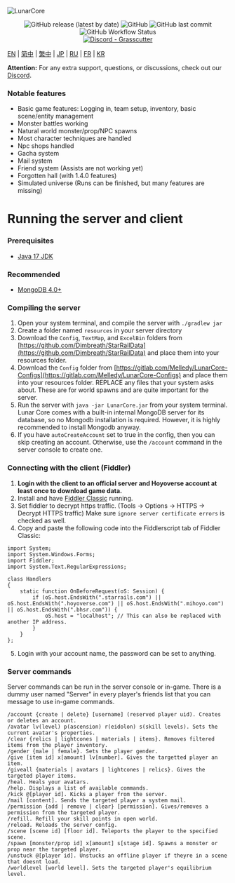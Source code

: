 ![LunarCore](https://socialify.git.ci/serendipitk/LunarCore/image?description=1&descriptionEditable=A%20game%20server%20reimplementation%20for%20version%201.5.0%20of%20a%20certain%20turn-based%20anime%20game%20for%20educational%20purposes.%20&font=Inter&forks=1&issues=1&language=1&name=1&owner=1&pulls=1&stargazers=1&theme=Light)
<div align="center"><img alt="GitHub release (latest by date)" src="https://img.shields.io/github/v/release/Melledy/LunarCore?logo=java&style=for-the-badge"> <img alt="GitHub" src="https://img.shields.io/github/license/Melledy/LunarCore?style=for-the-badge"> <img alt="GitHub last commit" src="https://img.shields.io/github/last-commit/Melledy/LunarCore?style=for-the-badge"> <img alt="GitHub Workflow Status" src="https://img.shields.io/github/actions/workflow/status/Melledy/LunarCore/build.yml?branch=development&logo=github&style=for-the-badge"></div>

<div align="center"><a href="https://discord.gg/cfPKJ6N5hw"><img alt="Discord - Grasscutter" src="https://img.shields.io/discord/1163718404067303444?label=Discord&logo=discord&style=for-the-badge"></a></div>

[EN](README.md) | [简中](docs/README_zh-CN.md) | [繁中](docs/README_zh-TW.md) | [JP](docs/README_ja-JP.md) | [RU](docs/README_ru-RU.md) | [FR](docs/README_fr-FR.md) | [KR](docs/README_ko-KR.md)

**Attention:** For any extra support, questions, or discussions, check out our [Discord](https://discord.gg/cfPKJ6N5hw).

### Notable features
- Basic game features: Logging in, team setup, inventory, basic scene/entity management
- Monster battles working
- Natural world monster/prop/NPC spawns
- Most character techniques are handled
- Npc shops handled
- Gacha system
- Mail system
- Friend system (Assists are not working yet)
- Forgotten hall (with 1.4.0 features)
- Simulated universe (Runs can be finished, but many features are missing)

# Running the server and client

### Prerequisites
* [Java 17 JDK](https://www.oracle.com/java/technologies/javase/jdk17-archive-downloads.html)

### Recommended
* [MongoDB 4.0+](https://www.mongodb.com/try/download/community)

### Compiling the server
1. Open your system terminal, and compile the server with `./gradlew jar`
2. Create a folder named `resources` in your server directory
3. Download the `Config`, `TextMap`, and `ExcelBin` folders from [https://github.com/Dimbreath/StarRailData](https://github.com/Dimbreath/StarRailData) and place them into your resources folder.
4. Download the `Config` folder from [https://gitlab.com/Melledy/LunarCore-Configs](https://gitlab.com/Melledy/LunarCore-Configs) and place them into your resources folder. REPLACE any files that your system asks about. These are for world spawns and are quite important for the server.
5. Run the server with `java -jar LunarCore.jar` from your system terminal. Lunar Core comes with a built-in internal MongoDB server for its database, so no Mongodb installation is required. However, it is highly recommended to install Mongodb anyway.
6. If you have `autoCreateAccount` set to true in the config, then you can skip creating an account. Otherwise, use the `/account` command in the server console to create one.

### Connecting with the client (Fiddler)
1. **Login with the client to an official server and Hoyoverse account at least once to download game data.**
2. Install and have [Fiddler Classic](https://www.telerik.com/fiddler) running.
3. Set fiddler to decrypt https traffic. (Tools -> Options -> HTTPS -> Decrypt HTTPS traffic) Make sure `ignore server certificate errors` is checked as well.
4. Copy and paste the following code into the Fiddlerscript tab of Fiddler Classic:

```
import System;
import System.Windows.Forms;
import Fiddler;
import System.Text.RegularExpressions;

class Handlers
{
    static function OnBeforeRequest(oS: Session) {
        if (oS.host.EndsWith(".starrails.com") || oS.host.EndsWith(".hoyoverse.com") || oS.host.EndsWith(".mihoyo.com") || oS.host.EndsWith(".bhsr.com")) {
            oS.host = "localhost"; // This can also be replaced with another IP address.
        }
    }
};
```

5. Login with your account name, the password can be set to anything.

### Server commands
Server commands can be run in the server console or in-game. There is a dummy user named "Server" in every player's friends list that you can message to use in-game commands.

```
/account {create | delete} [username] (reserved player uid). Creates or deletes an account.
/avatar lv(level) p(ascension) r(eidolon) s(skill levels). Sets the current avatar's properties.
/clear {relics | lightcones | materials | items}. Removes filtered items from the player inventory.
/gender {male | female}. Sets the player gender.
/give [item id] x[amount] lv[number]. Gives the targetted player an item.
/giveall {materials | avatars | lightcones | relics}. Gives the targeted player items.
/heal. Heals your avatars.
/help. Displays a list of available commands.
/kick @[player id]. Kicks a player from the server.
/mail [content]. Sends the targeted player a system mail.
/permission {add | remove | clear} [permission]. Gives/removes a permission from the targeted player.
/refill. Refill your skill points in open world.
/reload. Reloads the server config.
/scene [scene id] [floor id]. Teleports the player to the specified scene.
/spawn [monster/prop id] x[amount] s[stage id]. Spawns a monster or prop near the targeted player.
/unstuck @[player id]. Unstucks an offline player if theyre in a scene that doesnt load.
/worldlevel [world level]. Sets the targeted player's equilibrium level.
```
